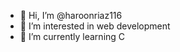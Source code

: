 - 👋 Hi, I’m @haroonriaz116
- 👀 I’m interested in web development
- 🌱 I’m currently learning C
<!---
haroonriaz116/haroonriaz116 is a ✨ special ✨ repository because its `README.md` (this file) appears on your GitHub profile.
You can click the Preview link to take a look at your changes.
--->
